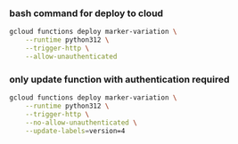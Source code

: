 ### bash command for deploy to cloud
```bash
gcloud functions deploy marker-variation \
    --runtime python312 \
    --trigger-http \
    --allow-unauthenticated
```

### only update function with authentication required
```bash
gcloud functions deploy marker-variation \
    --runtime python312 \
    --trigger-http \
    --no-allow-unauthenticated \
    --update-labels=version=4
```